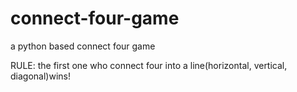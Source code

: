 # connect-four-game
a python based connect four game

RULE:
the first one who connect four into a line(horizontal, vertical, diagonal)wins!
